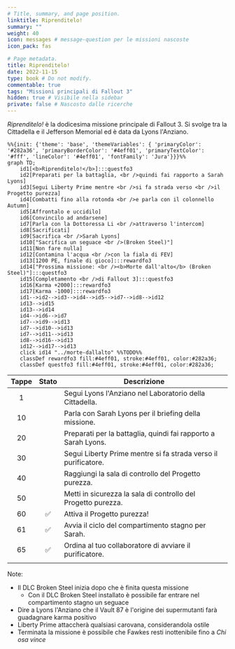 ```yaml
---
# Title, summary, and page position.
linktitle: Riprenditelo!
summary: ""
weight: 40
icon: messages # message-question per le missioni nascoste
icon_pack: fas

# Page metadata.
title: Riprenditelo!
date: 2022-11-15
type: book # Do not modify.
commentable: true
tags: "Missioni principali di Fallout 3"
hidden: true # Visibile nella sidebar
private: false # Nascosto dalle ricerche
---
```


*Riprenditelo!* è la dodicesima missione principale di Fallout 3. Si svolge tra la Cittadella e il Jefferson Memorial ed è data da Lyons l'Anziano.



```mermaid
%%{init: {'theme': 'base', 'themeVariables': { 'primaryColor': '#282a36', 'primaryBorderColor': '#4eff01', 'primaryTextColor': '#fff', 'lineColor': '#4eff01', 'fontFamily': 'Jura'}}}%%
graph TD;
    id1[<b>Riprenditelo!</b>]:::questfo3
    id2[Preparati per la battaglia, <br />quindi fai rapporto a Sarah Lyons]
    id3[Segui Liberty Prime mentre <br />si fa strada verso <br />il Progetto purezza]
    id4[Combatti fino alla rotonda <br />e parla con il colonnello Autumn]
    id5[Affrontalo e uccidilo]
    id6[Convincilo ad andarsene] 
    id7[Parla con la Dottoressa Li <br />attraverso l'intercom] 
    id8[Sacrificati] 
    id9[Sacrifica <br />Sarah Lyons] 
    id10["Sacrifica un seguace <br />(Broken Steel)"] 
    id11[Non fare nulla] 
    id12[Contamina l'acqua <br />con la fiala di FEV] 
    id13[1200 PE, finale di gioco]:::rewardfo3 
    id14["Prossima missione: <br /><b>Morte dall'alto</b> (Broken Steel)"]:::questfo3
    id15[Completamento <br />di Fallout 3]:::questfo3 
    id16[Karma +2000]:::rewardfo3
    id17[Karma -1000]:::rewardfo3  
    id1-->id2-->id3-->id4-->id5-->id7-->id8-->id12
    id13-->id15
    id13-->id14
    id4-->id6-->id7
    id7-->id9-->id13
    id7-->id10-->id13
    id7-->id11-->id13
    id8-->id16-->id13
    id12-->id17-->id13
    click id14 "../morte-dallalto" %%TODO%%
    classDef rewardfo3 fill:#4eff01, stroke:#4eff01, color:#282a36;
    classDef questfo3 fill:#4eff01, stroke:#4eff01, color:#282a36;
```


| Tappe |       Stato        | Descrizione                                                    |
| :---: | :----------------: | -------------------------------------------------------------- |
|   1   |                    | Segui Lyons l'Anziano nel Laboratorio della Cittadella.        |
|  10   |                    | Parla con Sarah Lyons per il briefing della missione.          |
|  20   |                    | Preparati per la battaglia, quindi fai rapporto a Sarah Lyons. |
|  30   |                    | Segui Liberty Prime mentre si fa strada verso il purificatore. |
|  40   |                    | Raggiungi la sala di controllo del Progetto purezza.           |
|  50   |                    | Metti in sicurezza la sala di controllo del Progetto purezza.  |
|  60   | :white_check_mark: | Attiva il Progetto purezza!                                    |
|  61   | :white_check_mark: | Avvia il ciclo del compartimento stagno per Sarah.             |
|  65   | :white_check_mark: | Ordina al tuo collaboratore di avviare il purificatore.        |
|       |                    |                                                                |

Note:
- Il DLC Broken Steel inizia dopo che è finita questa missione
  - Con il DLC Broken Steel installato è possibile far entrare nel compartimento stagno un seguace
- Dire a Lyons l'Anziano che il Vault 87 è l'origine dei supermutanti farà guadagnare karma positivo
- Liberty Prime attaccherà qualsiasi carovana, considerandola ostile
- Terminata la missione è possibile che Fawkes resti inottenibile fino a *Chi osa vince*